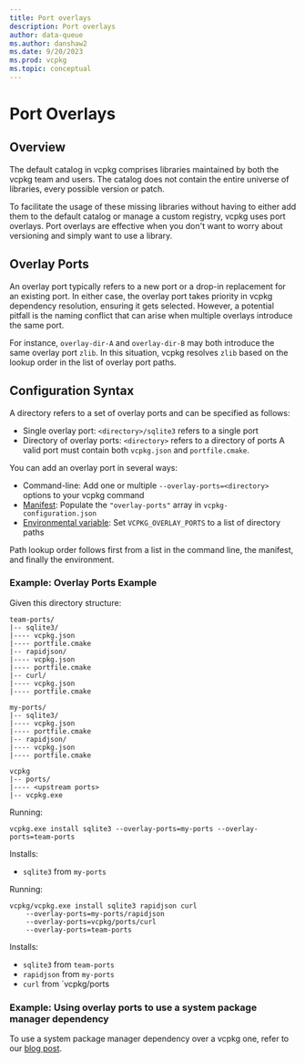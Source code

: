 ```yaml
---
title: Port overlays
description: Port overlays
author: data-queue
ms.author: danshaw2
ms.date: 9/20/2023
ms.prod: vcpkg
ms.topic: conceptual
---
```


# Port Overlays

## Overview
The default catalog in vcpkg comprises libraries maintained by both the vcpkg team and users. The catalog does not contain the entire universe of libraries, every possible version or patch.

To facilitate the usage of these missing libraries without having to either add them to the default catalog or manage a custom registry, vcpkg uses port overlays. Port overlays are effective when you don't want to worry about versioning and simply want to use a library.

## Overlay Ports
An overlay port typically refers to a new port or a drop-in replacement for an existing port. In either case, the overlay port takes priority in vcpkg dependency resolution, ensuring it gets selected. However, a potential pitfall is the naming conflict that can arise when multiple overlays introduce the same port.

For instance, `overlay-dir-A` and `overlay-dir-B` may both introduce the same overlay port `zlib`. In this situation, vcpkg resolves `zlib` based on the lookup order in the list of overlay port paths.

## Configuration Syntax

A directory refers to a set of overlay ports and can be specified as follows: 
- Single overlay port: `<directory>/sqlite3` refers to a single port
- Directory of overlay ports: `<directory>` refers to a directory of ports
A valid port must contain both `vcpkg.json` and `portfile.cmake`.

You can add an overlay port in several ways:
* Command-line: Add one or multiple `--overlay-ports=<directory>` options to your vcpkg command
* [Manifest](../reference/vcpkg-configuration-json.md#overlay-ports): Populate the `"overlay-ports"` array in `vcpkg-configuration.json`
* [Environmental variable](./config-environment.md#vcpkg_overlay_ports): Set `VCPKG_OVERLAY_PORTS` to a list of directory paths

Path lookup order follows first from a list in the command line, the manifest, and finally the environment.

### Example: Overlay Ports Example

Given this directory structure:
```
team-ports/
|-- sqlite3/
|---- vcpkg.json
|---- portfile.cmake
|-- rapidjson/
|---- vcpkg.json
|---- portfile.cmake
|-- curl/
|---- vcpkg.json
|---- portfile.cmake

my-ports/
|-- sqlite3/
|---- vcpkg.json
|---- portfile.cmake
|-- rapidjson/
|---- vcpkg.json
|---- portfile.cmake

vcpkg
|-- ports/
|---- <upstream ports>
|-- vcpkg.exe
```

Running:
```
vcpkg.exe install sqlite3 --overlay-ports=my-ports --overlay-ports=team-ports
```
Installs:
- `sqlite3` from `my-ports`

Running:
```
vcpkg/vcpkg.exe install sqlite3 rapidjson curl 
    --overlay-ports=my-ports/rapidjson 
    --overlay-ports=vcpkg/ports/curl
    --overlay-ports=team-ports
```
Installs:
- `sqlite3` from `team-ports`
- `rapidjson` from `my-ports`
- `curl` from `vcpkg/ports

### Example: Using overlay ports to use a system package manager dependency

To use a system package manager dependency over a vcpkg one, refer to our [blog post](https://devblogs.microsoft.com/cppblog/using-system-package-manager-dependencies-with-vcpkg/).
